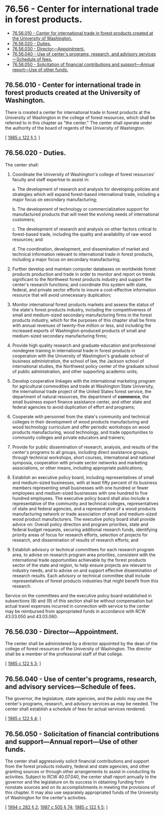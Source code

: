 # 76.56 - Center for international trade in forest products.
* [76.56.010 - Center for international trade in forest products created at the University of Washington.](#7656010---center-for-international-trade-in-forest-products-created-at-the-university-of-washington)
* [76.56.020 - Duties.](#7656020---duties)
* [76.56.030 - Director—Appointment.](#7656030---directorappointment)
* [76.56.040 - Use of center's programs, research, and advisory services—Schedule of fees.](#7656040---use-of-centers-programs-research-and-advisory-servicesschedule-of-fees)
* [76.56.050 - Solicitation of financial contributions and support—Annual report—Use of other funds.](#7656050---solicitation-of-financial-contributions-and-supportannual-reportuse-of-other-funds)
## 76.56.010 - Center for international trade in forest products created at the University of Washington.
There is created a center for international trade in forest products at the University of Washington in the college of forest resources, which shall be referred to in this chapter as "the center." The center shall operate under the authority of the board of regents of the University of Washington.

\[ [1985 c 122 § 1](http://leg.wa.gov/CodeReviser/documents/sessionlaw/1985c122.pdf?cite=1985%20c%20122%20§%201); \]

## **76.56.020 - Duties.**
The center shall:

1. Coordinate the University of Washington's college of forest resources' faculty and staff expertise to assist in:

    a. The development of research and analysis for developing policies and strategies which will expand forest-based international trade, including a major focus on secondary manufacturing;

    b. The development of technology or commercialization support for manufactured products that will meet the evolving needs of international customers;

    c. The development of research and analysis on other factors critical to forest-based trade, including the quality and availability of raw wood resources; and

    d. The coordination, development, and dissemination of market and technical information relevant to international trade in forest products, including a major focus on secondary manufacturing;

2. Further develop and maintain computer databases on worldwide forest products production and trade in order to monitor and report on trends significant to the Northwest forest products industry and support the center's research functions; and coordinate this system with state, federal, and private sector efforts to insure a cost-effective information resource that will avoid unnecessary duplication;

3. Monitor international forest products markets and assess the status of the state's forest products industry, including the competitiveness of small and medium-sized secondary manufacturing firms in the forest products industry, which for the purposes of this chapter shall be firms with annual revenues of twenty-five million or less, and including the increased exports of Washington-produced products of small and medium-sized secondary manufacturing firms;

4. Provide high quality research and graduate education and professional nondegree training in international trade in forest products in cooperation with the University of Washington's graduate school of business administration, the school of law, the Jackson school of international studies, the Northwest policy center of the graduate school of public administration, and other supporting academic units;

5. Develop cooperative linkages with the international marketing program for agricultural commodities and trade at Washington State University, the international trade project of the United States forest service, the department of natural resources, the department of **commerce**, the small business export finance assistance center, and other state and federal agencies to avoid duplication of effort and programs;

6. Cooperate with personnel from the state's community and technical colleges in their development of wood products manufacturing and wood technology curriculum and offer periodic workshops on wood products manufacturing, wood technology, and trade opportunities to community colleges and private educators and trainers;

7. Provide for public dissemination of research, analysis, and results of the center's programs to all groups, including direct assistance groups, through technical workshops, short courses, international and national symposia, cooperation with private sector networks and marketing associations, or other means, including appropriate publications;

8. Establish an executive policy board, including representatives of small and medium-sized businesses, with at least fifty percent of its business members representing small businesses with one hundred or fewer employees and medium-sized businesses with one hundred to five hundred employees. The executive policy board shall also include a representative of the community and technical colleges, representatives of state and federal agencies, and a representative of a wood products manufacturing network or trade association of small and medium-sized wood product manufacturers. The executive policy board shall provide advice on: Overall policy direction and program priorities, state and federal budget requests, securing additional research funds, identifying priority areas of focus for research efforts, selection of projects for research, and dissemination of results of research efforts; and

9. Establish advisory or technical committees for each research program area, to advise on research program area priorities, consistent with the international trade opportunities achievable by the forest products sector of the state and region, to help ensure projects are relevant to industry needs, and to advise on and support effective dissemination of research results. Each advisory or technical committee shall include representatives of forest products industries that might benefit from this research.

Service on the committees and the executive policy board established in subsections (8) and (9) of this section shall be without compensation but actual travel expenses incurred in connection with service to the center may be reimbursed from appropriated funds in accordance with RCW 43.03.050 and 43.03.060.

## 76.56.030 - Director—Appointment.
The center shall be administered by a director appointed by the dean of the college of forest resources of the University of Washington. The director shall be a member of the professional staff of that college.

\[ [1985 c 122 § 3](http://leg.wa.gov/CodeReviser/documents/sessionlaw/1985c122.pdf?cite=1985%20c%20122%20§%203); \]

## 76.56.040 - Use of center's programs, research, and advisory services—Schedule of fees.
The governor, the legislature, state agencies, and the public may use the center's programs, research, and advisory services as may be needed. The center shall establish a schedule of fees for actual services rendered.

\[ [1985 c 122 § 4](http://leg.wa.gov/CodeReviser/documents/sessionlaw/1985c122.pdf?cite=1985%20c%20122%20§%204); \]

## 76.56.050 - Solicitation of financial contributions and support—Annual report—Use of other funds.
The center shall aggressively solicit financial contributions and support from the forest products industry, federal and state agencies, and other granting sources or through other arrangements to assist in conducting its activities. Subject to RCW 40.07.040, the center shall report annually to the governor and the legislature on its success in obtaining funding from nonstate sources and on its accomplishments in meeting the provisions of this chapter. It may also use separately appropriated funds of the University of Washington for the center's activities.

\[ [1994 c 282 § 2](http://lawfilesext.leg.wa.gov/biennium/1993-94/Pdf/Bills/Session%20Laws/Senate/6082-S.SL.pdf?cite=1994%20c%20282%20§%202); [1987 c 505 § 74](http://leg.wa.gov/CodeReviser/documents/sessionlaw/1987c505.pdf?cite=1987%20c%20505%20§%2074); [1985 c 122 § 5](http://leg.wa.gov/CodeReviser/documents/sessionlaw/1985c122.pdf?cite=1985%20c%20122%20§%205); \]

